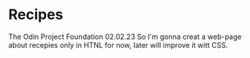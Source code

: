 # Recipes
The Odin Project Foundation
02.02.23 So I'm gonna creat a web-page about recepies only in HTNL for now, later will improve it witt CSS.